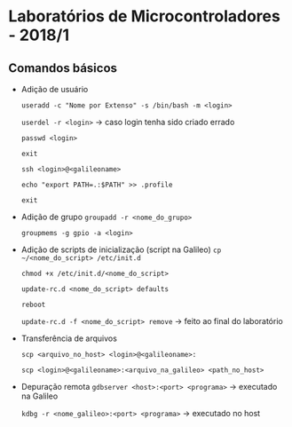 # Laboratórios de Microcontroladores - 2018/1

## Comandos básicos
* Adição de usuário

  `useradd -c "Nome por Extenso" -s /bin/bash -m <login>`
  
  `userdel -r <login>` -> caso login tenha sido criado errado
  
  `passwd <login>`
  
  `exit`
  
  `ssh <login>@<galileoname>`
  
  `echo "export PATH=.:$PATH" >> .profile`
  
  `exit`

* Adição de grupo
  `groupadd -r <nome_do_grupo>`
  
  `groupmems -g gpio -a <login>`

* Adição de scripts de inicialização (script na Galileo)
  `cp ~/<nome_do_script> /etc/init.d`
  
  `chmod +x /etc/init.d/<nome_do_script>`
  
  `update-rc.d <nome_do_script> defaults`
  
  `reboot`
  
  `update-rc.d -f <nome_do_script> remove` -> feito ao final do laboratório

* Transferência de arquivos

  `scp <arquivo_no_host> <login>@<galileoname>:`
  
  `scp <login>@<galileoname>:<arquivo_na_galileo> <path_no_host>`
  
* Depuração remota
  `gdbserver <host>:<port> <programa>` -> executado na Galileo
  
  `kdbg -r <nome_galileo>:<port> <programa>` -> executado no host
  

  
